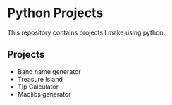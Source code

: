 # Python Projects

This repository contains projects I make using python.

## Projects

- Band name generator
- Treasure Island
- Tip Calculator
- Madlibs generator
